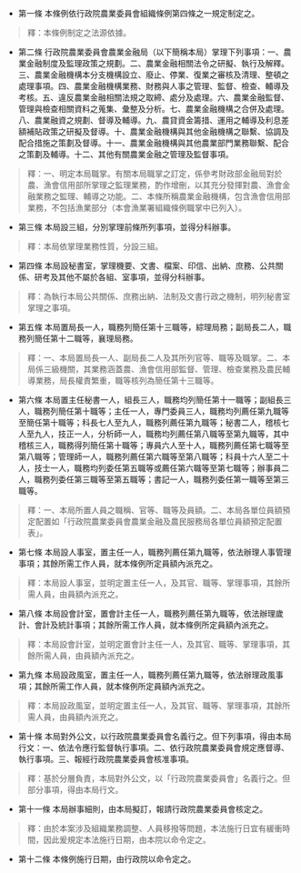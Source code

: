 * 第一條 本條例依行政院農業委員會組織條例第四條之一規定制定之。

> 釋：本條例制定之法源依據。

* 第二條 行政院農業委員會農業金融局（以下簡稱本局）掌理下列事項：一、農業金融制度及監理政策之規劃。二、農業金融相關法令之研擬、執行及解釋。三、農業金融機構本分支機構設立、廢止、停業、復業之審核及清理、整頓之處理事項。四、農業金融機構業務、財務與人事之管理、監督、檢查、輔導及考核。五、違反農業金融相關法規之取締、處分及處理。六、農業金融監督、管理與檢查相關資料之蒐集、彙整及分析。七、農業金融機構之合併及處理。八、農業融資之規劃、督導及輔導。九、農貸資金籌措、運用之輔導及利息差額補貼政策之研擬及督導。十、農業金融機構與其他金融機構之聯繫、協調及配合措施之策劃及督導。十一、農業金融機構與其他農業部門業務聯繫、配合之策劃及輔導。十二、其他有關農業金融之管理及監督事項。

> 釋：一、明定本局職掌。有關本局職掌之訂定，係參考財政部金融局對於農、漁會信用部所掌理之監理業務，酌作增刪，以其充分發揮對農、漁會金融業務之監理、輔導之功能。二、本條所稱農業金融機構，包含漁會信用部業務，不包括漁業部分（本會漁業署組織條例職掌中已列入）。

* 第三條 本局設三組，分別掌理前條所列事項，並得分科辦事。

> 釋：本局依掌理業務性質，分設三組。

* 第四條 本局設秘書室，掌理機要、文書、檔案、印信、出納、庶務、公共關係、研考及其他不屬於各組、室事項，並得分科辦事。

> 釋：為執行本局公共關係、庶務出納、法制及文書行政之機制，明列秘書室掌理之事項。

* 第五條 本局置局長一人，職務列簡任第十三職等，綜理局務；副局長二人，職務列簡任第十二職等，襄理局務。

> 釋：一、本局置局長一人、副局長二人及其所列官等、職等及職掌。二、本局係三級機關，其業務涵蓋農、漁會信用部監督、管理、檢查業務及農民輔導業務，局長權責繁重，職等核列為簡任第十三職等。

* 第六條 本局置主任秘書一人，組長三人，職務均列簡任第十一職等；副組長三人，職務列簡任第十職等；主任一人，專門委員三人，職務均列薦任第九職等至簡任第十職等；科長七人至九人，職務列薦任第九職等；秘書二人，稽核七人至九人，技正一人，分析師一人，職務均列薦任第八職等至第九職等，其中稽核三人，職務得列簡任第十職等；專員六人至十人，職務列薦任第七職等至第八職等；管理師一人，職務列薦任第六職等至第八職等；科員十六人至二十人，技士一人，職務均列委任第五職等或薦任第六職等至第七職等；辦事員二人，職務列委任第三職等至第五職等；書記一人，職務列委任第一職等至第三職等。

> 釋：一、本局所置人員之職稱、官等、職等及員額。二、本局各單位員額預定配置如「行政院農業委員會農業金融及農民服務局各單位員額預定配置表」。

* 第七條 本局設人事室，置主任一人，職務列薦任第九職等，依法辦理人事管理事項；其餘所需工作人員，就本條例所定員額內派充之。

> 釋：本局設人事室，並明定置主任一人，及其官、職等、掌理事項，其餘所需人員，由員額內派充之。

* 第八條 本局設會計室，置會計主任一人，職務列薦任第九職等，依法辦理歲計、會計及統計事項；其餘所需工作人員，就本條例所定員額內派充之。

> 釋：本局設會計室，並明定置會計主任一人，及其官、職等、掌理事項，其餘所需人員，由員額內派充之。

* 第九條 本局設政風室，置主任一人，職務列薦任第九職等，依法辦理政風事項；其餘所需工作人員，就本條例所定員額內派充之。

> 釋：本局設政風室，並明定置主任一人，及其官、職等、掌理事項，其餘所需人員，由員額內派充之。

* 第十條 本局對外公文，以行政院農業委員會名義行之。但下列事項，得由本局行文：一、依法令應行監督執行事項。二、依行政院農業委員會規定應督導、執行事項。三、報經行政院農業委員會核准事項。

> 釋：基於分層負責，本局對外公文，以「行政院農業委員會」名義行之。但部分事項，得由本局行文。

* 第十一條 本局辦事細則，由本局擬訂，報請行政院農業委員會核定之。

> 釋：由於本案涉及組織業務調整、人員移撥等問題，本法施行日宜有緩衝時間，因此爰規定本法施行日期，由本院以命令定之。

* 第十二條 本條例施行日期，由行政院以命令定之。

